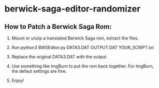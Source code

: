 # berwick-saga-editor-randomizer

## How to Patch a Berwick Saga Rom:

1. Mount or unzip a translated Berwick Saga rom, extract the files.

2. Run python3 BWSEditor.py DATA3.DAT OUTPUT.DAT YOUR_SCRIPT.txt

3. Replace the original DATA3.DAT with the output

4. Use something like ImgBurn to put the rom back together. For ImgBurn, the defaut settings are fine.

5. Enjoy!
